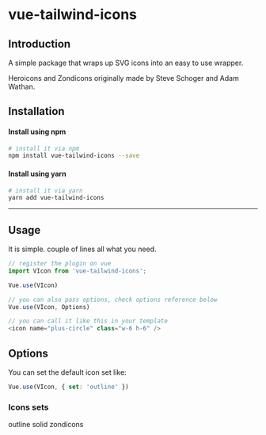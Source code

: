 # vue-tailwind-icons

## Introduction

A simple package that wraps up SVG icons into an easy to use wrapper.

Heroicons and Zondicons originally made by Steve Schoger and Adam Wathan.

## Installation

#### Install using npm
```bash
# install it via npm
npm install vue-tailwind-icons --save
```

#### Install using yarn
```bash
# install it via yarn
yarn add vue-tailwind-icons
```

<hr>

## Usage

It is simple. couple of lines all what you need.

```javascript
// register the plugin on vue
import VIcon from 'vue-tailwind-icons';

Vue.use(VIcon)

// you can also pass options, check options reference below
Vue.use(VIcon, Options)
```

```javascript
// you can call it like this in your template
<icon name="plus-circle" class="w-6 h-6" />
```

## Options

You can set the default icon set like:

```javascript
Vue.use(VIcon, { set: 'outline' })
```

### Icons sets
outline
solid
zondicons